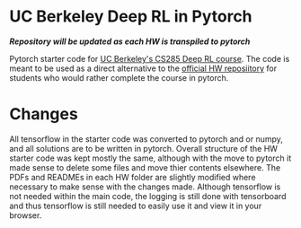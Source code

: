 # UC Berkeley Deep RL in Pytorch

***Repository will be updated as each HW is transpiled to pytorch***

Pytorch starter code for [UC Berkeley's CS285 Deep RL course](http://rail.eecs.berkeley.edu/deeprlcourse/). The code is meant to be used as a direct alternative to the [official HW reposiitory](https://github.com/berkeleydeeprlcourse/homework_fall2019) for students who would rather complete the course in pytorch. 

# Changes

All tensorflow in the starter code was converted to pytorch and or numpy, and all solutions are to be written in pytorch. Overall structure of the HW starter code was kept mostly the same, although with the move to pytorch it made sense to delete some files and move thier contents elsewhere. The PDFs and READMEs in each HW folder are slightly modified where necessary to make sense with the changes made. Although tensorflow is not needed within the main code, the logging is still done with tensorboard and thus tensorflow is still needed to easily use it and view it in your browser.
